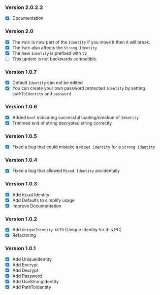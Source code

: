### Version 2.0.2.2
- [x] Documentation

### Version 2.0
- [x] The `Path` is now part of the `Identity` if you move it then it will break.
- [x] The `Path` also affects the `Strong Identity`
- [x] The new `Identity` is prefixed with `V2`
- [ ] This update is not backwards compatible.

### Version 1.0.7
- [x] Default `Identity` can not be edited
- [x] You can create your own password protected `Identity` by setting `pathToIdentity` and `password`

### Version 1.0.6
- [x] Added `bool` indicating successful loading/creation of `Identity`
- [x] Trimmed end of string decrypted string correctly

### Version 1.0.5
- [x] Fixed a bug that could mistake a `Mixed Identity` for a `Strong Identity`

### Version 1.0.4
- [x] Fixed a bug that allowed `Mixed Identity` accidentally

### Version 1.0.3
- [x] Add `Mixed` Identity
- [x] Add Defaults to simplify usage
- [x] Improve Documentation

### Version 1.0.2
- [x] Add `UniqueIdentity.UUID` (Unique Identity for this PC)
- [x] Refactoring

### Version 1.0.1
- [x] Add UniqueIdentity
- [x] Add Encrypt
- [x] Add Decrypt
- [x] Add Password
- [x] Add UseStrongIdentity
- [x] Add PathToIdentity
